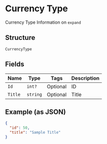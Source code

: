 
# Currency Type

Currency Type Information on `expand`

## Structure

`CurrencyType`

## Fields

| Name | Type | Tags | Description |
|  --- | --- | --- | --- |
| `Id` | `int?` | Optional | ID |
| `Title` | `string` | Optional | Title |

## Example (as JSON)

```json
{
  "id": 50,
  "title": "Sample Title"
}
```


